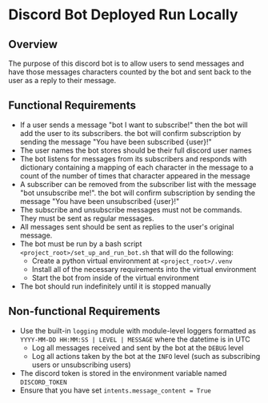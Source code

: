 # Discord Bot Deployed Run Locally

## Overview

The purpose of this discord bot is to allow users to send messages and have those messages characters counted by the bot and sent back to the user as a reply to their message.

## Functional Requirements

- If a user sends a message "bot I want to subscribe!" then the bot will add the user to its subscribers. the bot will confirm subscription by sending the message "You have been subscribed {user}!"
- The user names the bot stores should be their full discord user names
- The bot listens for messages from its subscribers and responds with dictionary containing a mapping of each character in the message to a count of the number of times that character appeared in the message
- A subscriber can be removed from the subscriber list with the message "bot unsubscribe me!". the bot will confirm subscription by sending the message "You have been unsubscribed {user}!"
- The subscribe and unsubscribe messages must not be commands. They must be sent as regular messages.
- All messages sent should be sent as replies to the user's original message.
- The bot must be run by a bash script `<project_root>/set_up_and_run_bot.sh` that will do the following:
  - Create a python virtual environment at `<project_root>/.venv`
  - Install all of the necessary requirements into the virtual environment
  - Start the bot from inside of the virtual environment
- The bot should run indefinitely until it is stopped manually

## Non-functional Requirements

- Use the built-in `logging` module with module-level loggers formatted as `YYYY-MM-DD HH:MM:SS | LEVEL | MESSAGE` where the datetime is in UTC
  - Log all messages received and sent by the bot at the `DEBUG` level
  - Log all actions taken by the bot at the `INFO` level (such as subscribing users or unsubscribing users)
- The discord token is stored in the environment variable named `DISCORD_TOKEN`
- Ensure that you have set `intents.message_content = True`